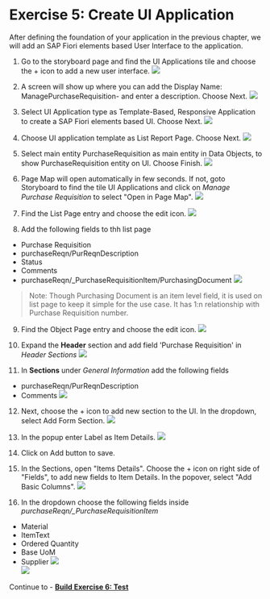 # Exercise 5: Create UI Application
After defining the foundation of your application in the previous chapter, we will add an SAP Fiori elements based User Interface to the application.

1. Go to the storyboard page and find the UI Applications tile and choose the + icon to add a new user interface.
![](images/UI_001.png)

2. A screen will show up where you can add the Display Name: ManagePurchaseRequisition-<Your-User-ID> and enter a description. Choose Next.
![](images/UI_002.png)

3. Select UI Application type as Template-Based, Responsive Application to create a SAP Fiori elements based UI. Choose Next.
![](images/UI_003.png)

4. Choose UI application template as List Report Page. Choose Next.
![](images/UI_004.png)

5. Select main entity PurchaseRequisition as main entity in Data Objects, to show PurchaseRequisition entity on UI. Choose Finish.
![](images/UI_005.png)

6. Page Map will open automatically in few seconds. If not, goto Storyboard to find the tile UI Applications and click on *Manage Purchase Requisition* to select "Open in Page Map".
![](images/UI_006.png)
   
7. Find the List Page entry and choose the edit icon.
![](images/UI_007.png)
   
8. Add the following fields to thh list page

- Purchase Requisition
- purchaseReqn/PurReqnDescription
- Status
- Comments
- purchaseReqn/_PurchaseRequisitionItem/PurchasingDocument
![](images/UI_008.png)
> Note: Though Purchasing Document is an item level field, it is used on list page to keep it simple for the use case. It has 1:n relationship with Purchase Requisition number.

9. Find the Object Page entry and choose the edit icon.
![](images/UI_009.png)

10. Expand the **Header** section and add field 'Purchase Requisition' in *Header Sections*
![](images/UI_010.png)

11. In **Sections** under *General Information* add the following fields
- purchaseReqn/PurReqnDescription
- Comments
![](images/UI_011.png)

12. Next, choose the + icon to add new section to the UI. In the dropdown, select Add Form Section.
![](images/UI_012.png)
 
13. In the popup enter Label as Item Details.
![](images/UI_013.png)
 
14. Click on Add button to save.

15. In the Sections, open "Items Details". Choose the + icon on right side of "Fields", to add new fields to Item Details. In the popover, select "Add Basic Columns".
![](images/UI_015.png)  

16. In the dropdown choose the following fields inside *purchaseReqn/_PurchaseRequisitionItem*

- Material
- ItemText
- Ordered Quantity
- Base UoM
- Supplier
![](images/UI_014.png)    
![](images/UI_016.png)  


Continue to - **[Build Exercise 6: Test](../../../buildcode/exercises/ex6/README.md)**
